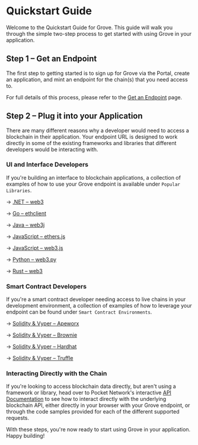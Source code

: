 # Quickstart Guide

Welcome to the Quickstart Guide for Grove. This guide will walk you through the simple two-step process to get started with using Grove in your application.

## Step 1 – Get an Endpoint

The first step to getting started is to sign up for Grove via the Portal, create an application, and mint an endpoint for the chain(s) that you need access to.

For full details of this process, please refer to the [Get an Endpoint](get-an-endpoint) page.

## Step 2 – Plug it into your Application

There are many different reasons why a developer would need to access a blockchain in their application. Your endpoint URL is designed to work directly in some of the existing frameworks and libraries that different developers would be interacting with.

### UI and Interface Developers

If you're building an interface to blockchain applications, a collection of examples of how to use your Grove endpoint is available under `Popular Libraries`.

&rarr; [.NET – web3](/guides/popular-libraries/net–web3)

&rarr; [Go – ethclient](/guides/popular-libraries/ethclient-go)

&rarr; [Java – web3j](/guides/popular-libraries/web3j-java)

&rarr; [JavaScript – ethers.js](/guides/popular-libraries/ethers-js)

&rarr; [JavaScript – web3.js](/guides/popular-libraries/web3-js)

&rarr; [Python – web3.py](/guides/popular-libraries/web3-py)

&rarr; [Rust – web3](/guides/popular-libraries/rust-web3)


### Smart Contract Developers

If you're a smart contract developer needing access to live chains in your development environment, a collection of examples of how to leverage your endpoint can be found under `Smart Contract Environments`.

&rarr; [Solidity & Vyper – Apeworx](/guides/smart-contract-environments/apeworx)

&rarr; [Solidity & Vyper – Brownie](/guides/smart-contract-environments/brownie)

&rarr; [Solidity & Vyper – Hardhat](/guides/smart-contract-environments/hardhat)

&rarr; [Solidity & Vyper – Truffle](/guides/smart-contract-environments/truffle)

### Interacting Directly with the Chain

If you're looking to access blockchain data directly, but aren't using a framework or library, head over to Pocket Network's interactive [API Documentation](https://docs.pokt.network/api-docs/ethereum/#/) to see how to interact directly with the underlying blockchain API, either directly in your browser with your Grove endpoint, or through the code samples provided for each of the different supported requests.

With these steps, you're now ready to start using Grove in your application. Happy building!
